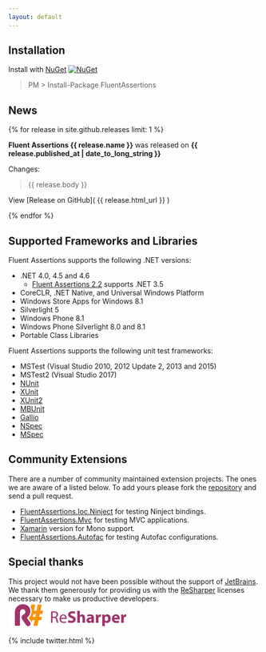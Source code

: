 ```yaml
---
layout: default
---
```


<!-- -->

## Installation

Install with [NuGet](https://www.nuget.org/packages/FluentAssertions/) [![NuGet](https://img.shields.io/nuget/vpre/FluentAssertions.svg)](https://www.nuget.org/packages/FluentAssertions)

> PM > Install-Package FluentAssertions

## News
{% for release in site.github.releases limit: 1 %}

**Fluent Assertions {{ release.name }}** was released on **{{ release.published_at | date_to_long_string }}**

Changes: 
  > {{ release.body }}

View [Release on GitHub]( {{ release.html_url }} )
    
{% endfor %}

## Supported Frameworks and Libraries

Fluent Assertions supports the following .NET versions:

*   .NET 4.0, 4.5 and 4.6
    * [Fluent Assertions 2.2](https://www.nuget.org/packages/FluentAssertions/2.2.0) supports .NET 3.5
*   CoreCLR, .NET Native, and Universal Windows Platform
*   Windows Store Apps for Windows 8.1
*   Silverlight 5
*   Windows Phone 8.1
*   Windows Phone Silverlight 8.0 and 8.1
*   Portable Class Libraries

Fluent Assertions supports the following unit test frameworks:

*   MSTest (Visual Studio 2010, 2012 Update 2, 2013 and 2015)
*   MSTest2 (Visual Studio 2017)
*   [NUnit](http://www.nunit.org/)
*   [XUnit](http://xunit.codeplex.com/)
*   [XUnit2](https://github.com/xunit/xunit/releases)
*   [MBUnit](http://code.google.com/p/mb-unit/)
*   [Gallio](http://code.google.com/p/mb-unit/)
*   [NSpec](http://nspec.org/)
*   [MSpec](https://github.com/machine/machine.specifications)

## Community Extensions

There are a number of community maintained extension projects. The ones we are aware of a listed below. To add yours please fork the [repository](https://github.com/dennisdoomen/fluentassertions/tree/gh-pages) and send a pull request.

*   [FluentAssertions.Ioc.Ninject](https://github.com/kevinkuszyk/FluentAssertions.Ioc.Ninject) for testing Ninject bindings.
*   [FluentAssertions.Mvc](https://github.com/CaseyBurns/FluentAssertions.MVC) for testing MVC applications.
*   [Xamarin](https://github.com/onovotny/fluentassertions) version for Mono support.
*   [FluentAssertions.Autofac](https://github.com/awesome-inc/FluentAssertions.Autofac) for testing Autofac configurations.

## Special thanks

This project would not have been possible without the support of [JetBrains](http://www.jetbrains.com/). We thank them generously for providing us with the [ReSharper](http://www.jetbrains.com/resharper/) licenses necessary to make us productive developers.  
![Resharper](./images/logo_resharper.png)

{% include twitter.html %}